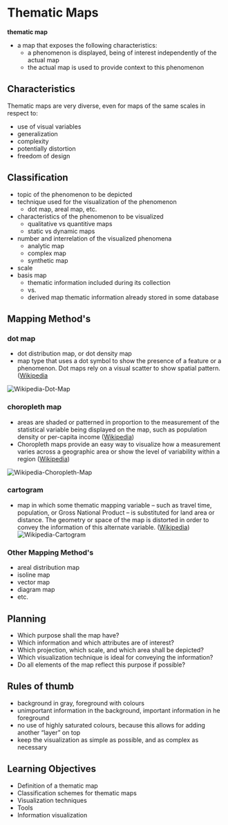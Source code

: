 # Thematic Maps

**thematic map**
- a map that exposes the following characteristics:
  - a phenomenon is displayed, being of interest independently of the actual map
  - the actual map is used to provide context to this phenomenon

## Characteristics

Thematic maps are very diverse, even for maps of the same scales in respect to:
- use of visual variables
- generalization
- complexity
- potentially distortion
- freedom of design


## Classification

- topic of the phenomenon to be depicted
- technique used for the visualization of the phenomenon
  - dot map, areal map, etc.
- characteristics of the phenomenon to be visualized
  - qualitative vs quantitive maps
  - static vs dynamic maps
- number and interrelation of the visualized phenomena
  - analytic map
  - complex map
  - synthetic map
- scale
- basis map 
  - thematic information included during its collection 
  - vs. 
  - derived map thematic information already stored in some database

## Mapping Method's

### dot map

-  dot distribution map, or dot density map
-  map type that uses a dot symbol to show the presence of a feature or a phenomenon. Dot maps rely on a visual scatter to show spatial pattern. ([Wikipedia](https://en.wikipedia.org/wiki/Dot_distribution_map#cite_note-1)

![Wikipedia-Dot-Map](https://upload.wikimedia.org/wikipedia/commons/e/e6/Carte_Philosophique_figurant_la_Population_de_la_France.jpg)


### choropleth map

-  areas are shaded or patterned in proportion to the measurement of the statistical variable being displayed on the map, such as population density or per-capita income ([Wikipedia](https://en.wikipedia.org/wiki/Choropleth_map))
- Choropleth maps provide an easy way to visualize how a measurement varies across a geographic area or show the level of variability within a region ([Wikipedia](https://en.wikipedia.org/wiki/Choropleth_map))

![Wikipedia-Choropleth-Map](https://upload.wikimedia.org/wikipedia/commons/thumb/f/f7/Australian_Census_2011_demographic_map_-_Australia_by_SLA_-_BCP_field_2715_Christianity_Anglican_Persons.svg/500px-Australian_Census_2011_demographic_map_-_Australia_by_SLA_-_BCP_field_2715_Christianity_Anglican_Persons.svg.png)


### cartogram

-  map in which some thematic mapping variable – such as travel time, population, or Gross National Product – is substituted for land area or distance. The geometry or space of the map is distorted in order to convey the information of this alternate variable. ([Wikipedia](https://en.wikipedia.org/wiki/Cartogram))
![Wikipedia-Cartogram](https://upload.wikimedia.org/wikipedia/commons/thumb/d/d1/PaullHennig2016WorldMap.OAha.CC-BY-4.0.jpg/1280px-PaullHennig2016WorldMap.OAha.CC-BY-4.0.jpg)


### Other Mapping Method's
- areal distribution map
- isoline map
- vector map
- diagram map
- etc.

## Planning

- Which purpose shall the map have?
- Which information and which attributes are of interest?
- Which projection, which scale, and which area shall be depicted?
- Which visualization technique is ideal for conveying the information?
- Do all elements of the map reflect this purpose if possible?

## Rules of thumb

- background in gray, foreground with colours
- unimportant information in the background, important information in he foreground
- no use of highly saturated colours, because this allows for adding another “layer” on top
- keep the visualization as simple as possible, and as complex as necessary

## Learning Objectives

- Definition of a thematic map
- Classification schemes for thematic maps
- Visualization techniques
- Tools
- Information visualization
